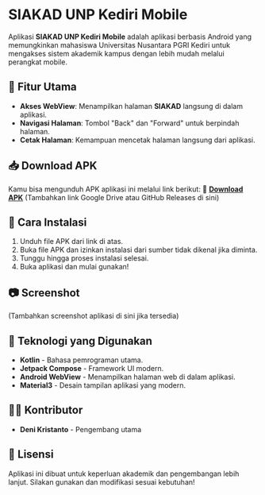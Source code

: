 # SIAKAD UNP Kediri Mobile

Aplikasi **SIAKAD UNP Kediri Mobile** adalah aplikasi berbasis Android yang memungkinkan mahasiswa Universitas Nusantara PGRI Kediri untuk mengakses sistem akademik kampus dengan lebih mudah melalui perangkat mobile.

## 📱 Fitur Utama
- **Akses WebView**: Menampilkan halaman **SIAKAD** langsung di dalam aplikasi.
- **Navigasi Halaman**: Tombol "Back" dan "Forward" untuk berpindah halaman.
- **Cetak Halaman**: Kemampuan mencetak halaman langsung dari aplikasi.

## 📥 Download APK
Kamu bisa mengunduh APK aplikasi ini melalui link berikut:
🔗 **[Download APK](#)** (Tambahkan link Google Drive atau GitHub Releases di sini)

## 🚀 Cara Instalasi
1. Unduh file APK dari link di atas.
2. Buka file APK dan izinkan instalasi dari sumber tidak dikenal jika diminta.
3. Tunggu hingga proses instalasi selesai.
4. Buka aplikasi dan mulai gunakan!

## 📷 Screenshot
(Tambahkan screenshot aplikasi di sini jika tersedia)

## 📌 Teknologi yang Digunakan
- **Kotlin** - Bahasa pemrograman utama.
- **Jetpack Compose** - Framework UI modern.
- **Android WebView** - Menampilkan halaman web di dalam aplikasi.
- **Material3** - Desain tampilan aplikasi yang modern.

## 👨‍💻 Kontributor
- **Deni Kristanto** - Pengembang utama

## 📝 Lisensi
Aplikasi ini dibuat untuk keperluan akademik dan pengembangan lebih lanjut. Silakan gunakan dan modifikasi sesuai kebutuhan!

